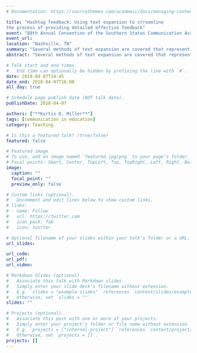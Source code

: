 ```yaml
---
# Documentation: https://sourcethemes.com/academic/docs/managing-content/

title: "Hashtag feedback: Using text expansion to streamline
the process of providing detailed effective feedback"
event: "88th Annual Convention of the Southern States Communication Association"
event_url:
location: "Nashville, TN"
summary: "Several methods of text expansion are covered that represent a significant improvement and time savings over the traditional \"Word document full of comments I can copy-paste\" approach."
abstract: "Several methods of text expansion are covered that represent a significant improvement and time savings over the traditional \"Word document full of comments I can copy-paste\" approach."

# Talk start and end times.
#   End time can optionally be hidden by prefixing the line with `#`.
date: 2018-04-07T14:45
date_end: 2018-04-07T16:00
all_day: true

# Schedule page publish date (NOT talk date).
publishDate: 2018-04-07

authors: ["**Kurtis D. Miller**"]
tags: [communication in education]
category: Teaching

# Is this a featured talk? (true/false)
featured: false

# Featured image
# To use, add an image named `featured.jpg/png` to your page's folder. 
# Focal points: Smart, Center, TopLeft, Top, TopRight, Left, Right, BottomLeft, Bottom, BottomRight.
image:
  caption: ""
  focal_point: ""
  preview_only: false

# Custom links (optional).
#   Uncomment and edit lines below to show custom links.
# links:
# - name: Follow
#   url: https://twitter.com
#   icon_pack: fab
#   icon: twitter

# Optional filename of your slides within your talk's folder or a URL.
url_slides:

url_code:
url_pdf:
url_video:

# Markdown Slides (optional).
#   Associate this talk with Markdown slides.
#   Simply enter your slide deck's filename without extension.
#   E.g. `slides = "example-slides"` references `content/slides/example-slides.md`.
#   Otherwise, set `slides = ""`.
slides: ""

# Projects (optional).
#   Associate this post with one or more of your projects.
#   Simply enter your project's folder or file name without extension.
#   E.g. `projects = ["internal-project"]` references `content/project/deep-learning/index.md`.
#   Otherwise, set `projects = []`.
projects: []
---
```

